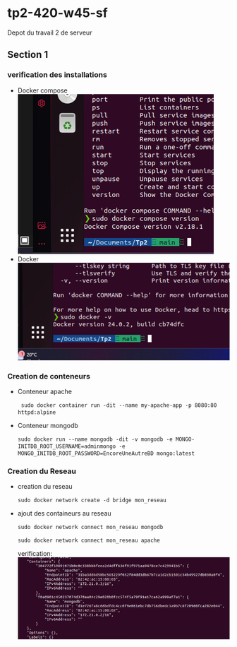 # tp2-420-w45-sf
 Depot du travail 2 de serveur
 
## Section 1

### verification des installations
 - Docker compose
   ![Docker compose version](img/dockercomposeV.png)
 - Docker
   ![Docker version](img/dockerV.png)
### Creation de conteneurs
 - Conteneur apache
   ```
    sudo docker container run -dit --name my-apache-app -p 8080:80 httpd:alpine
   ```
 - Conteneur mongodb
   ```
   sudo docker run --name mongodb -dit -v mongodb -e MONGO-INITDB_ROOT_USERNAME=adminmongo -e MONGO_INITDB_ROOT_PASSWORD=EncoreUneAutreBD mongo:latest
   ```
 ### Creation du Reseau

  - creation du reseau
    ```
    sudo docker network create -d bridge mon_reseau
    ```
- ajout des containeurs au reseau
    ```
    sudo docker network connect mon_reseau mongodb
    ```
    ```
    sudo docker network connect mon_reseau apache
    ```

    verification:
    ![validationDu reseau](img/validationReseau.png)
   
   

   
 
   
